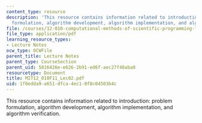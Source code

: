 ```yaml
---
content_type: resource
description: 'This resource contains information related to introduction: problem
  formulation, algorithm development, algorithm implementation, and algorithm verification.'
file: /courses/12-010-computational-methods-of-scientific-programming-fall-2011/1f0edda9a651dfca4ec10f8c04503b4c_MIT12_010F11_Lec02.pdf
file_type: application/pdf
learning_resource_types:
- Lecture Notes
ocw_type: OCWFile
parent_title: Lecture Notes
parent_type: CourseSection
parent_uid: 5816426e-e626-2b91-ed6f-aec27f48aba8
resourcetype: Document
title: MIT12_010F11_Lec02.pdf
uid: 1f0edda9-a651-dfca-4ec1-0f8c04503b4c
---
```

This resource contains information related to introduction: problem formulation, algorithm development, algorithm implementation, and algorithm verification.

